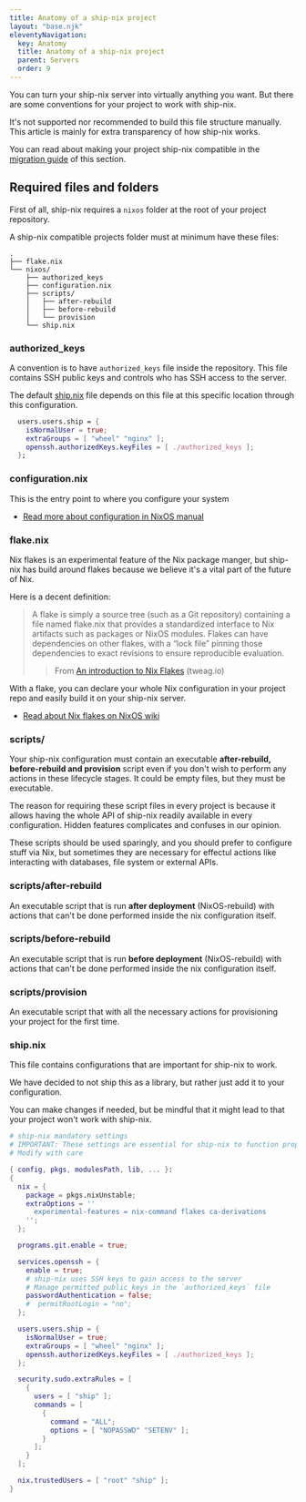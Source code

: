 ```yaml
---
title: Anatomy of a ship-nix project
layout: "base.njk"
eleventyNavigation:
  key: Anatomy
  title: Anatomy of a ship-nix project
  parent: Servers
  order: 9
---
```


You can turn your ship-nix server into virtually anything you want. But there are some conventions for your project to work with ship-nix.

It's not supported nor recommended to build this file structure manually. This article is mainly for extra transparency of how ship-nix works.

You can read about making your project ship-nix compatible in the [migration guide](./migrate-project-to-shipnix.md) of this section.

## Required files and folders

First of all, ship-nix requires a `nixos` folder at the root of your project repository.

A ship-nix compatible projects folder must at minimum have these files:

```
.
├── flake.nix
└── nixos/
    ├── authorized_keys
    ├── configuration.nix
    ├── scripts/
    │   ├── after-rebuild
    │   ├── before-rebuild
    │   └── provision
    └── ship.nix
```

### authorized_keys

A convention is to have `authorized_keys` file inside the repository. This file contains SSH public keys and controls who has SSH access to the server.

The default [ship.nix](#shipnix) file depends on this file at this specific location through this configuration.

```nix
  users.users.ship = {
    isNormalUser = true;
    extraGroups = [ "wheel" "nginx" ];
    openssh.authorizedKeys.keyFiles = [ ./authorized_keys ];
  };
```

### configuration.nix

This is the entry point to where you configure your system

- [Read more about configuration in NixOS manual](https://NixOS.org/manual/NixOS/stable/)

### flake.nix

Nix flakes is an experimental feature of the Nix package manger, but ship-nix has build around flakes because we believe it's a vital part of the future of Nix.

Here is a decent definition:

> A flake is simply a source tree (such as a Git repository) containing a file named flake.nix that provides a standardized interface to Nix artifacts such as packages or NixOS modules. Flakes can have dependencies on other flakes, with a “lock file” pinning those dependencies to exact revisions to ensure reproducible evaluation.
>
> > From [An introduction to Nix Flakes](https://www.tweag.io/blog/2020-05-25-flakes/) (tweag.io)

With a flake, you can declare your whole Nix configuration in your project repo and easily build it on your ship-nix server.

- [Read about Nix flakes on NixOS wiki](https://NixOS.wiki/wiki/Flakes)

### scripts/

Your ship-nix configuration must contain an executable **after-rebuild, before-rebuild and provision** script even if you don't wish to perform any actions in these lifecycle stages. It could be empty files, but they must be executable.

The reason for requiring these script files in every project is because it allows having the whole API of ship-nix readily available in every configuration. Hidden features complicates and confuses in our opinion.

These scripts should be used sparingly, and you should prefer to configure stuff via Nix, but sometimes they are necessary for effectul actions like interacting with databases, file system or external APIs.

### scripts/after-rebuild

An executable script that is run **after deployment** (NixOS-rebuild) with actions that can't be done performed inside the nix configuration itself.

### scripts/before-rebuild

An executable script that is run **before deployment** (NixOS-rebuild) with actions that can't be done performed inside the nix configuration itself.

### scripts/provision

An executable script that with all the necessary actions for provisioning your project for the first time.

### ship.nix

This file contains configurations that are important for ship-nix to work.

We have decided to not ship this as a library, but rather just add it to your configuration.

You can make changes if needed, but be mindful that it might lead to that your project won't work with ship-nix.

```nix
# ship-nix mandatory settings
# IMPORTANT: These settings are essential for ship-nix to function properly on your server
# Modify with care

{ config, pkgs, modulesPath, lib, ... }:
{
  nix = {
    package = pkgs.nixUnstable;
    extraOptions = ''
      experimental-features = nix-command flakes ca-derivations
    '';
  };

  programs.git.enable = true;

  services.openssh = {
    enable = true;
    # ship-nix uses SSH keys to gain access to the server
    # Manage permitted public keys in the `authorized_keys` file
    passwordAuthentication = false;
    #  permitRootLogin = "no";
  };

  users.users.ship = {
    isNormalUser = true;
    extraGroups = [ "wheel" "nginx" ];
    openssh.authorizedKeys.keyFiles = [ ./authorized_keys ];
  };

  security.sudo.extraRules = [
    {
      users = [ "ship" ];
      commands = [
        {
          command = "ALL";
          options = [ "NOPASSWD" "SETENV" ];
        }
      ];
    }
  ];

  nix.trustedUsers = [ "root" "ship" ];
}

```
